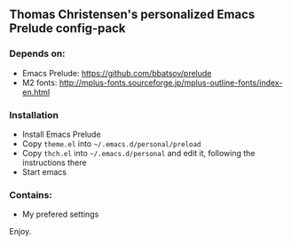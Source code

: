 ## Thomas Christensen's personalized Emacs Prelude config-pack

### Depends on:
* Emacs Prelude: https://github.com/bbatsov/prelude
* M2 fonts: http://mplus-fonts.sourceforge.jp/mplus-outline-fonts/index-en.html

### Installation
* Install Emacs Prelude
* Copy `theme.el` into `~/.emacs.d/personal/preload`
* Copy `thch.el` into `~/.emacs.d/personal` and edit it, following the instructions there
* Start emacs

### Contains:
* My prefered settings

Enjoy.
